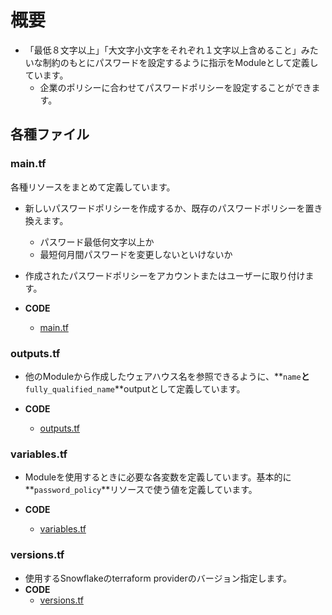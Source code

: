 # 概要

- 「最低８文字以上」「大文字小文字をそれぞれ１文字以上含めること」みたいな制約のもとにパスワードを設定するように指示をModuleとして定義しています。
  - 企業のポリシーに合わせてパスワードポリシーを設定することができます。

## 各種ファイル

### main.tf

各種リソースをまとめて定義しています。

- 新しいパスワードポリシーを作成するか、既存のパスワードポリシーを置き換えます。
  - パスワード最低何文字以上か
  - 最短何月間パスワードを変更しないといけないか
- 作成されたパスワードポリシーをアカウントまたはユーザーに取り付けます。

- **CODE**
  - [main.tf](../../../terraform/snowflake/modules/password_policy/main.tf)

### **outputs.tf**

- 他のModuleから作成したウェアハウス名を参照できるように、**`name`**と**`fully_qualified_name`**outputとして定義しています。

- **CODE**
  - [outputs.tf](../../../terraform/snowflake/modules/password_policy/outputs.tf)

### **variables.tf**

- Moduleを使用するときに必要な各変数を定義しています。基本的に**`password_policy`**リソースで使う値を定義しています。

- **CODE**
  - [variables.tf](../../../terraform/snowflake/modules/password_policy/variables.tf)

### **versions.tf**

- 使用するSnowflakeのterraform providerのバージョン指定します。
- **CODE**
  - [versions.tf](../../../terraform/snowflake/modules/password_policy/versions.tf)
